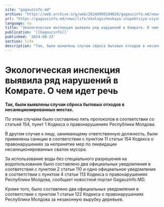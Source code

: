 ```yaml
---
site: "gagauzinfo.md"
archive: "https://web.archive.org/web/20240908104820/gagauzinfo.md/news/life/ekologicheskaya-inspektsiya-viyavila-ryad-narushenii-v-komrate-o-chem-idet-rech"
url: "https://gagauzinfo.md/news/life/ekologicheskaya-inspektsiya-viyavila-ryad-narushenii-v-komrate-o-chem-idet-rech"
language: ru
title: "Экологическая инспекция выявила ряд нарушений в Комрате. О чем идет речь"
publication: '[[Gagauzinfo]]'
published: '2024-08-23'
section: life
description: "Так, были выявлены случаи сброса бытовых отходов в несанкционированных местах."
---
```


# Экологическая инспекция выявила ряд нарушений в Комрате. О чем идет речь

**Так, были выявлены случаи сброса бытовых отходов в несанкционированных местах.**

По этим случаям было составлено пять протоколов в соответствии со статьей 154, пункт 1 Кодекса о правонарушениях Республики Молдова.

В другом случае к лицу, занимающему ответственную должность, были применены санкции в соответствии с пунктом 11 статьи 154 Кодекса о правонарушениях за непринятие мер по ликвидации несанкционированных свалок мусора.

За использование воды без специального разрешения на водопользование было составлено два официальных уведомления в соответствии с пунктом 2 статьи 110 и одно официальное уведомление в соответствии с пунктом 4 статьи 113 Кодекса о правонарушениях Республики Молдова, сообщает новостной портал Gagauzinfo.MD.

Кроме того, было составлено два официальных уведомления в соответствии с пунктом 1 статьи 122 Кодекса о правонарушениях Республики Молдова за незаконную вырубку деревьев.